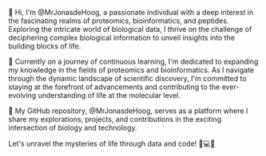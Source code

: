 👋 Hi, I'm @MrJonasdeHoog, a passionate individual with a deep interest in the fascinating realms of proteomics, bioinformatics, and peptides. Exploring the intricate world of biological data, I thrive on the challenge of deciphering complex biological information to unveil insights into the building blocks of life.

🌱 Currently on a journey of continuous learning, I'm dedicated to expanding my knowledge in the fields of proteomics and bioinformatics. As I navigate through the dynamic landscape of scientific discovery, I'm committed to staying at the forefront of advancements and contributing to the ever-evolving understanding of life at the molecular level.

🔬 My GitHub repository, @MrJonasdeHoog, serves as a platform where I share my explorations, projects, and contributions in the exciting intersection of biology and technology.

Let's unravel the mysteries of life through data and code! 🧬💻✨
